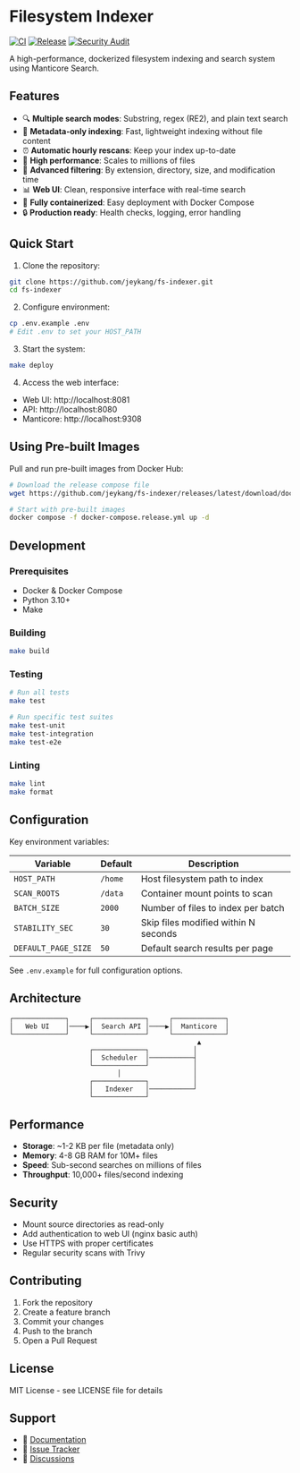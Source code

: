 # Filesystem Indexer

[![CI](https://github.com/jeykang/fs-indexer/actions/workflows/ci.yml/badge.svg)](https://github.com/jeykang/fs-indexer/actions/workflows/ci.yml)
[![Release](https://github.com/jeykang/fs-indexer/actions/workflows/release.yml/badge.svg)](https://github.com/jeykang/fs-indexer/actions/workflows/release.yml)
[![Security Audit](https://github.com/jeykang/fs-indexer/actions/workflows/security.yml/badge.svg)](https://github.com/jeykang/fs-indexer/actions/workflows/security.yml)

A high-performance, dockerized filesystem indexing and search system using Manticore Search.

## Features

- 🔍 **Multiple search modes**: Substring, regex (RE2), and plain text search
- 📁 **Metadata-only indexing**: Fast, lightweight indexing without file content
- ⏰ **Automatic hourly rescans**: Keep your index up-to-date
- 🚀 **High performance**: Scales to millions of files
- 🎯 **Advanced filtering**: By extension, directory, size, and modification time
- 📊 **Web UI**: Clean, responsive interface with real-time search
- 🐳 **Fully containerized**: Easy deployment with Docker Compose
- 🔒 **Production ready**: Health checks, logging, error handling

## Quick Start

1. Clone the repository:
```bash
git clone https://github.com/jeykang/fs-indexer.git
cd fs-indexer
```

2. Configure environment:
```bash
cp .env.example .env
# Edit .env to set your HOST_PATH
```

3. Start the system:
```bash
make deploy
```

4. Access the web interface:
- Web UI: http://localhost:8081
- API: http://localhost:8080
- Manticore: http://localhost:9308

## Using Pre-built Images

Pull and run pre-built images from Docker Hub:

```bash
# Download the release compose file
wget https://github.com/jeykang/fs-indexer/releases/latest/download/docker-compose.release.yml

# Start with pre-built images
docker compose -f docker-compose.release.yml up -d
```

## Development

### Prerequisites

- Docker & Docker Compose
- Python 3.10+
- Make

### Building

```bash
make build
```

### Testing

```bash
# Run all tests
make test

# Run specific test suites
make test-unit
make test-integration
make test-e2e
```

### Linting

```bash
make lint
make format
```

## Configuration

Key environment variables:

| Variable | Default | Description |
|----------|---------|-------------|
| `HOST_PATH` | `/home` | Host filesystem path to index |
| `SCAN_ROOTS` | `/data` | Container mount points to scan |
| `BATCH_SIZE` | `2000` | Number of files to index per batch |
| `STABILITY_SEC` | `30` | Skip files modified within N seconds |
| `DEFAULT_PAGE_SIZE` | `50` | Default search results per page |

See `.env.example` for full configuration options.

## Architecture

```
┌─────────────┐     ┌─────────────┐     ┌─────────────┐
│   Web UI    │────▶│  Search API │────▶│  Manticore  │
└─────────────┘     └─────────────┘     └─────────────┘
                                               ▲
                    ┌─────────────┐           │
                    │  Scheduler  │───────────┤
                    └─────────────┘           │
                           │                  │
                    ┌─────────────┐           │
                    │   Indexer   │───────────┘
                    └─────────────┘
```

## Performance

- **Storage**: ~1-2 KB per file (metadata only)
- **Memory**: 4-8 GB RAM for 10M+ files
- **Speed**: Sub-second searches on millions of files
- **Throughput**: 10,000+ files/second indexing

## Security

- Mount source directories as read-only
- Add authentication to web UI (nginx basic auth)
- Use HTTPS with proper certificates
- Regular security scans with Trivy

## Contributing

1. Fork the repository
2. Create a feature branch
3. Commit your changes
4. Push to the branch
5. Open a Pull Request

## License

MIT License - see LICENSE file for details

## Support

- 📖 [Documentation](https://github.com/jeykang/fs-indexer/wiki)
- 🐛 [Issue Tracker](https://github.com/jeykang/fs-indexer/issues)
- 💬 [Discussions](https://github.com/jeykang/fs-indexer/discussions)